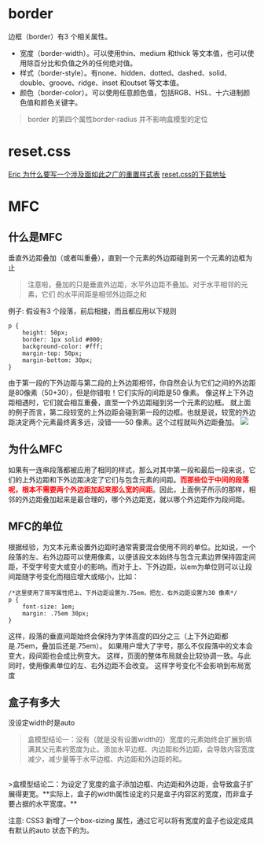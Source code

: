 # border
边框（border）有3 个相关属性。

- 宽度（border-width）。可以使用thin、medium 和thick 等文本值，也可以使用除百分比和负值之外的任何绝对值。
- 样式（border-style）。有none、hidden、dotted、dashed、solid、double、groove、ridge、inset 和outset 等文本值。
- 颜色（border-color）。可以使用任意颜色值，包括RGB、HSL、十六进制颜色值和颜色关键字。

>border 的第四个属性border-radius 并不影响盒模型的定位

# reset.css
[Eric 为什么要写一个涉及面如此之广的重置样式表](http://meyerweb.com/eric/thoughts/2007/04/18/reset-reasoning)
[reset.css的下载地址](http://meyerweb.com/eric/tools/css/reset)
# MFC
## 什么是MFC
垂直外边距叠加（或者叫重叠），直到一个元素的外边距碰到另一个元素的边框为止
>注意啦，叠加的只是垂直外边距，水平外边距不叠加。对于水平相邻的元素，它们
>的水平间距是相邻外边距之和

例子:
假设有3 个段落，前后相接，而且都应用以下规则
```
p {
    height: 50px;
    border: 1px solid #000;
    background-color: #fff;
    margin-top: 50px;
    margin-bottom: 30px;
}
```
由于第一段的下外边距与第二段的上外边距相邻，你自然会认为它们之间的外边距是80像素（50+30），但是你错啦！它们实际的间距是50 像素。
像这样上下外边距相遇时，它们就会相互重叠，直至一个外边距碰到另一个元素的边框。
就上面的例子而言，第二段较宽的上外边距会碰到第一段的边框。也就是说，较宽的外边距决定两个元素最终离多远，没错——50 像素。这个过程就叫外边距叠加。
![](http://ww1.sinaimg.cn/large/006RLzNagy1fkvhkaf306j30l60bcgoc.jpg)

## 为什么MFC
如果有一连串段落都被应用了相同的样式，那么对其中第一段和最后一段来说，它们的上外边距和下外边距决定了它们与包含元素的间距。**<span style='color:red'>而那些位于中间的段落呢，根本不需要两个外边距加起来那么宽的间距**</span>。因此，上面例子所示的那样，相邻的外边距叠加起来是最合理的，哪个外边距宽，就以哪个外边距作为段间距。

## MFC的单位

根据经验，为文本元素设置外边距时通常需要混合使用不同的单位。比如说，一个段落的左、右外边距可以使用像素，以便该段文本始终与包含元素边界保持固定间距，不受字号变大或变小的影响。而对于上、下外边距，以em为单位则可以让段间距随字号变化而相应增大或缩小，比如：
```
/*这里使用了简写属性把上、下外边距设置为.75em，把左、右外边距设置为30 像素*/
p {
    font-size: 1em;
    margin: .75em 30px;
}
```
这样，段落的垂直间距始终会保持为字体高度的四分之三（上下外边距都是.75em，叠加后还是.75em）。
如果用户增大了字号，那么不仅段落中的文本会变大，段间距也会成比例变大。
这样，页面的整体布局就会比较协调一致。与此同时，使用像素单位的左、右外边距不会改变。
这样字号变化不会影响到布局宽度
## 盒子有多大
没设定width时是auto
>盒模型结论一：没有（就是没有设置width的）宽度的元素始终会扩展到填满其父元素的宽度为止。添加水平边框、内边距和外边距，会导致内容宽度减少，减少量等于水平边框、内边距和外边距的和。

<br>
>盒模型结论二：为设定了宽度的盒子添加边框、内边距和外边距，会导致盒子扩展得更宽。**实际上，盒子的width属性设定的只是盒子内容区的宽度，而非盒子要占据的水平宽度。**

注意:
CSS3 新增了一个box-sizing 属性，通过它可以将有宽度的盒子也设定成具有默认的auto 状态下的为。